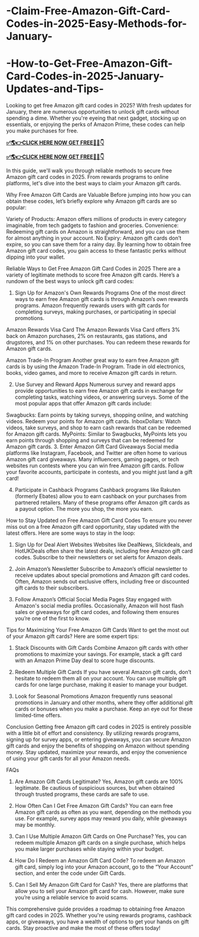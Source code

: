 # -Claim-Free-Amazon-Gift-Card-Codes-in-2025-Easy-Methods-for-January-
# -How-to-Get-Free-Amazon-Gift-Card-Codes-in-2025-January-Updates-and-Tips-
Looking to get free Amazon gift card codes in 2025? With fresh updates for January, there are numerous opportunities to unlock gift cards without spending a dime. Whether you're eyeing that next gadget, stocking up on essentials, or enjoying the perks of Amazon Prime, these codes can help you make purchases for free.

**[✅🌎👉CLICK HERE NOW GET FREE📌✅👇](https://groupzone.xyz/amazon-gift-card/)**

**[✅🌎👉CLICK HERE NOW GET FREE📌✅👇](https://groupzone.xyz/amazon-gift-card/)**

In this guide, we'll walk you through reliable methods to secure free Amazon gift card codes in 2025. From rewards programs to online platforms, let's dive into the best ways to claim your Amazon gift cards.

Why Free Amazon Gift Cards are Valuable
Before jumping into how you can obtain these codes, let’s briefly explore why Amazon gift cards are so popular:

Variety of Products: Amazon offers millions of products in every category imaginable, from tech gadgets to fashion and groceries.
Convenience: Redeeming gift cards on Amazon is straightforward, and you can use them for almost anything in your account.
No Expiry: Amazon gift cards don’t expire, so you can save them for a rainy day.
By learning how to obtain free Amazon gift card codes, you gain access to these fantastic perks without dipping into your wallet.

Reliable Ways to Get Free Amazon Gift Card Codes in 2025
There are a variety of legitimate methods to score free Amazon gift cards. Here’s a rundown of the best ways to unlock gift card codes:

1. Sign Up for Amazon's Own Rewards Programs
One of the most direct ways to earn free Amazon gift cards is through Amazon’s own rewards programs. Amazon frequently rewards users with gift cards for completing surveys, making purchases, or participating in special promotions.

Amazon Rewards Visa Card
The Amazon Rewards Visa Card offers 3% back on Amazon purchases, 2% on restaurants, gas stations, and drugstores, and 1% on other purchases. You can redeem these rewards for Amazon gift cards.

Amazon Trade-In Program
Another great way to earn free Amazon gift cards is by using the Amazon Trade-In Program. Trade in old electronics, books, video games, and more to receive Amazon gift cards in return.

2. Use Survey and Reward Apps
Numerous survey and reward apps provide opportunities to earn free Amazon gift cards in exchange for completing tasks, watching videos, or answering surveys. Some of the most popular apps that offer Amazon gift cards include:

Swagbucks: Earn points by taking surveys, shopping online, and watching videos. Redeem your points for Amazon gift cards.
InboxDollars: Watch videos, take surveys, and shop to earn cash rewards that can be redeemed for Amazon gift cards.
MyPoints: Similar to Swagbucks, MyPoints lets you earn points through shopping and surveys that can be redeemed for Amazon gift cards.
3. Enter Amazon Gift Card Giveaways
Social media platforms like Instagram, Facebook, and Twitter are often home to various Amazon gift card giveaways. Many influencers, gaming pages, or tech websites run contests where you can win free Amazon gift cards. Follow your favorite accounts, participate in contests, and you might just land a gift card!

4. Participate in Cashback Programs
Cashback programs like Rakuten (formerly Ebates) allow you to earn cashback on your purchases from partnered retailers. Many of these programs offer Amazon gift cards as a payout option. The more you shop, the more you earn.

How to Stay Updated on Free Amazon Gift Card Codes
To ensure you never miss out on a free Amazon gift card opportunity, stay updated with the latest offers. Here are some ways to stay in the loop:

1. Sign Up for Deal Alert Websites
Websites like DealNews, Slickdeals, and HotUKDeals often share the latest deals, including free Amazon gift card codes. Subscribe to their newsletters or set alerts for Amazon deals.

2. Join Amazon’s Newsletter
Subscribe to Amazon’s official newsletter to receive updates about special promotions and Amazon gift card codes. Often, Amazon sends out exclusive offers, including free or discounted gift cards to their subscribers.

3. Follow Amazon’s Official Social Media Pages
Stay engaged with Amazon's social media profiles. Occasionally, Amazon will host flash sales or giveaways for gift card codes, and following them ensures you’re one of the first to know.

Tips for Maximizing Your Free Amazon Gift Cards
Want to get the most out of your Amazon gift cards? Here are some expert tips:

1. Stack Discounts with Gift Cards
Combine Amazon gift cards with other promotions to maximize your savings. For example, stack a gift card with an Amazon Prime Day deal to score huge discounts.

2. Redeem Multiple Gift Cards
If you have several Amazon gift cards, don’t hesitate to redeem them all on your account. You can use multiple gift cards for one large purchase, making it easier to manage your budget.

3. Look for Seasonal Promotions
Amazon frequently runs seasonal promotions in January and other months, where they offer additional gift cards or bonuses when you make a purchase. Keep an eye out for these limited-time offers.

Conclusion
Getting free Amazon gift card codes in 2025 is entirely possible with a little bit of effort and consistency. By utilizing rewards programs, signing up for survey apps, or entering giveaways, you can secure Amazon gift cards and enjoy the benefits of shopping on Amazon without spending money. Stay updated, maximize your rewards, and enjoy the convenience of using your gift cards for all your Amazon needs.

FAQs
1. Are Amazon Gift Cards Legitimate?
Yes, Amazon gift cards are 100% legitimate. Be cautious of suspicious sources, but when obtained through trusted programs, these cards are safe to use.

2. How Often Can I Get Free Amazon Gift Cards?
You can earn free Amazon gift cards as often as you want, depending on the methods you use. For example, survey apps may reward you daily, while giveaways may be monthly.

3. Can I Use Multiple Amazon Gift Cards on One Purchase?
Yes, you can redeem multiple Amazon gift cards on a single purchase, which helps you make larger purchases while staying within your budget.

4. How Do I Redeem an Amazon Gift Card Code?
To redeem an Amazon gift card, simply log into your Amazon account, go to the “Your Account” section, and enter the code under Gift Cards.

5. Can I Sell My Amazon Gift Card for Cash?
Yes, there are platforms that allow you to sell your Amazon gift card for cash. However, make sure you’re using a reliable service to avoid scams.

This comprehensive guide provides a roadmap to obtaining free Amazon gift card codes in 2025. Whether you're using rewards programs, cashback apps, or giveaways, you have a wealth of options to get your hands on gift cards. Stay proactive and make the most of these offers today!



